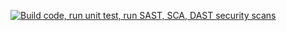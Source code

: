 [![Build code, run unit test, run SAST, SCA, DAST security scans](https://github.com/devops4mecode/github-action-devops/actions/workflows/complete-workflow.yml/badge.svg)](https://github.com/devops4mecode/github-action-devops/actions/workflows/complete-workflow.yml)